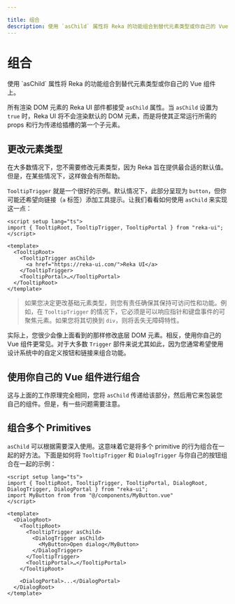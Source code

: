 ```yaml
---

title: 组合
description: 使用 `asChild` 属性将 Reka 的功能组合到替代元素类型或你自己的 Vue 组件上。
---
```


# 组合

<Description>
使用 `asChild` 属性将 Reka 的功能组合到替代元素类型或你自己的 Vue 组件上。
</Description>

所有渲染 DOM 元素的 Reka UI 部件都接受 `asChild` 属性。当 `asChild` 设置为 `true` 时，Reka UI 将不会渲染默认的 DOM 元素，而是将使其正常运行所需的 props 和行为传递给插槽的第一个子元素。

## 更改元素类型

在大多数情况下，您不需要修改元素类型，因为 Reka 旨在提供最合适的默认值。但是，在某些情况下，这样做会有所帮助。

`TooltipTrigger` 就是一个很好的示例。默认情况下，此部分呈现为 `button`，但你可能还希望向链接（`a` 标签）添加工具提示。让我们看看如何使用 `asChild` 来实现这一点：

```vue{7}
<script setup lang="ts">
import { TooltipRoot, TooltipTrigger, TooltipPortal } from "reka-ui";
</script>

<template>
  <TooltipRoot>
    <TooltipTrigger asChild>
      <a href="https://reka-ui.com/">Reka UI</a>
    </TooltipTrigger>
    <TooltipPortal>…</TooltipPortal>
  </TooltipRoot>
</template>
```

> 如果您决定更改基础元素类型，则您有责任确保其保持可访问性和功能。例如，在 `TooltipTrigger` 的情况下，它必须是可以响应指针和键盘事件的可聚焦元素。如果您将其切换到 `div`，则将丢失无障碍特性。

实际上，您很少会像上面看到的那样修改底层 DOM 元素。相反，使用你自己的 Vue 组件更常见。对于大多数 `Trigger` 部件来说尤其如此，因为您通常希望使用设计系统中的自定义按钮和链接来组合功能。

## 使用你自己的 Vue 组件进行组合

这与上面的工作原理完全相同，您将 `asChild` 传递给该部分，然后用它来包装您自己的组件。但是，有一些问题需要注意。

## 组合多个 Primitives

`asChild` 可以根据需要深入使用。这意味着它是将多个 primitive 的行为组合在一起的好方法。下面是如何将 `TooltipTrigger` 和 `DialogTrigger` 与你自己的按钮组合在一起的示例：

```vue{9,10}
<script setup lang="ts">
import { TooltipRoot, TooltipTrigger, TooltipPortal, DialogRoot, DialogTrigger, DialogPortal } from "reka-ui";
import MyButton from from "@/components/MyButton.vue"
</script>

<template>
  <DialogRoot>
    <TooltipRoot>
      <TooltipTrigger asChild>
        <DialogTrigger asChild>
          <MyButton>Open dialog</MyButton>
        </DialogTrigger>
      </TooltipTrigger>
      <TooltipPortal>…</TooltipPortal>
    </TooltipRoot>

    <DialogPortal>...</DialogPortal>
  </DialogRoot>
</template>
```
